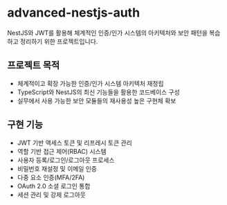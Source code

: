 # advanced-nestjs-auth
NestJS와 JWT를 활용해 체계적인 인증/인가 시스템의 아키텍처와 보안 패턴을 복습하고 정리하기 위한 프로젝트입니다. 

## 프로젝트 목적
- 체계적이고 확장 가능한 인증/인가 시스템 아키텍처 재정립
- TypeScript와 NestJS의 최신 기능들을 활용한 코드베이스 구성
- 실무에서 사용 가능한 보안 모듈들의 재사용성 높은 구현체 확보

## 구현 기능
- JWT 기반 액세스 토큰 및 리프레시 토큰 관리
- 역할 기반 접근 제어(RBAC) 시스템
- 사용자 등록/로그인/로그아웃 프로세스
- 비밀번호 재설정 및 이메일 인증
- 다중 요소 인증(MFA/2FA)
- OAuth 2.0 소셜 로그인 통합
- 세션 관리 및 강제 로그아웃
